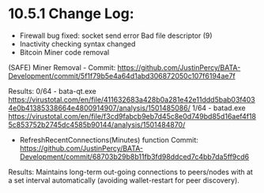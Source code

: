 
# 10.5.1 Change Log:
- Firewall bug fixed: socket send error Bad file descriptor (9)
- Inactivity checking syntax changed
- Bitcoin Miner code removal

(SAFE) Miner Removal - Commit: https://github.com/JustinPercy/BATA-Development/commit/5f1f79b5e4a64d1abd306872050c107f6194ae7f

Results:
0/64 - bata-qt.exe https://virustotal.com/en/file/411632683a428b0a281e42e11ddd5bab03f4034e0b41385338664e4800914907/analysis/1501485086/
1/64 - batad.exe https://virustotal.com/en/file/f3cd9fabcb9eb7d45c8e0d749bd85d16aef4f185c853752b2745dc4585b90144/analysis/1501484870/

- RefreshRecentConnections(Minutes) function
Commit:
https://github.com/JustinPercy/BATA-Development/commit/68703b29b8b11fb3fd98ddced7c4bb7da5ff9cd6

Results:
Maintains long-term out-going connections to peers/nodes with at a set interval automatically (avoiding wallet-restart for peer discovery).


